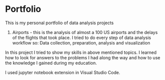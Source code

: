 # Portfolio
This is my personal portfolio of data analysis projects

1. Airports - this is the analysis of almost a 100 US airports and the delays of the flights that took place. I tried to do every step of data analysis workflow so: Data collection, preparation, analysis and visualization

In this project I tried to show my skills in above mentioned topics. I learned how to look for answers to the problems I had along the way and how to use the knowledge I gained during my education.

I used jupyter notebook extension in Visual Studio Code.
